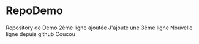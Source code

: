 # RepoDemo
Repository de Demo
2ème ligne ajoutée
J'ajoute une 3ème ligne
Nouvelle ligne depuis github
Coucou
